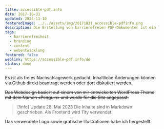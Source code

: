 ```yaml
---
title: accessible-pdf.info
date: 2017-10-31
updated: 2024-11-10
featuredImage: ../../assets/img/20171031_accessible-pdfinfo.png
description: Die Erstellung von barrierefreien PDF-Dokumenten ist ein leidenschaftliches Thema, mit dem ich mich seit 2014 intensiv beschäftige. In meiner Freizeit pflege und betreibe ich die Website [accessible-pdf.info](https://accessible-pdf.info/de). Dort teile ich meine Erfahrungen und Wissen in Deutsch und Englisch.
tags:
  - barrierefreiheit
  - branding
  - content
  - webentwicklung
featured: false
weblink: https://accessible-pdf.info/de
status: done
---
```

Es ist als freies Nachschlagewerk gedacht. Inhaltliche Änderungen können via Github direkt beantragt werden oder dort diskutiert werden.

~~Das Webdesign basiert auf einem von mir entwickelten WordPress Theme mit dem Namen «Penguin» und wurde für die Site angepasst.~~

> [!info] Update 28. Mai 2023
> Die Inhalte sind in Markdown geschrieben. Als Frontend wird 11ty verwendet.

Das verwendete Logo sowie grafische Illustrationen habe ich hergestellt.
